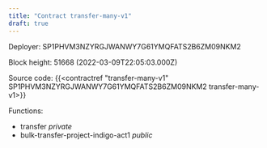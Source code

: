 ```yaml
---
title: "Contract transfer-many-v1"
draft: true
---
```

Deployer: SP1PHVM3NZYRGJWANWY7G61YMQFATS2B6ZM09NKM2


 



Block height: 51668 (2022-03-09T22:05:03.000Z)

Source code: {{<contractref "transfer-many-v1" SP1PHVM3NZYRGJWANWY7G61YMQFATS2B6ZM09NKM2 transfer-many-v1>}}

Functions:

* transfer _private_
* bulk-transfer-project-indigo-act1 _public_
